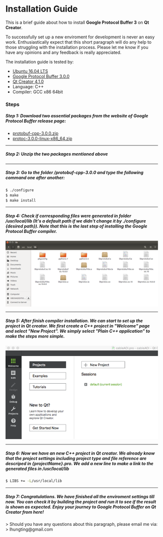 # Installation Guide

This is a brief guide about how to install **Google Protocol Buffer 3** on **Qt Creator**. 

To successfully set up a new enviroment for development is never an easy work.
Enthusiastically expect that this short paragraph will do any help to those struggling with the installation process. Please let me know if you have any opinions and any feedback is really appreciated.

The installation guide is tested by:
  - [Ubuntu 16.04 LTS]
  - [Google Protocol Buffer 3.0.0]
  - [Qt Creator 4.1.0]
  - Language: C++
  - Compiler: GCC x86 64bit

[Ubuntu 16.04 LTS]: <https://wiki.ubuntu.com/XenialXerus/ReleaseNotes?_ga=1.166009847.871706029.1475201071>
[Qt Creator 4.1.0]: <https://www.qt.io/ide/>
[Google Protocol Buffer 3.0.0]: <https://developers.google.com/protocol-buffers/>


### Steps

##### Step 1: Download two assential packages from the website of Google Protocol Buffer release page:
 - [protobuf-cpp-3.0.0.zip]
 - [protoc-3.0.0-linux-x86_64.zip]
 
[protobuf-cpp-3.0.0.zip]: <https://github.com/google/protobuf/releases/tag/v3.0.0>
[protoc-3.0.0-linux-x86_64.zip]: <https://github.com/google/protobuf/releases/tag/v3.0.0>
***
##### Step 2: Unzip the two packages mentioned above
***
##### Step 3: Go to the folder /protobuf-cpp-3.0.0 and type the following command one after another:

```sh
$ ./configure   
$ make 
$ make install
```
***
##### Step 4: Check if corresponding files were generated in folder /usr/local/lib (It's a default path if we didn't change it by ./configure {desired path}). Note that this is the last step of installing the Google Protocol Buffer compiler.

![Alt text](https://raw.githubusercontent.com/blueclowd/Others/master/generatedFilesByMakeGoogleProtoBuff.png)

***
##### Step 5: After finish compiler installation. We can start to set up the project in Qt creator. We first create a C++ project in "Welcome" page and select "New Project". We simply select "Plain C++ application" to make the steps more simple.

![Alt text](https://raw.githubusercontent.com/blueclowd/Others/master/newProjInQt.png)

***
##### Step 6: Now we have an new C++ project in Qt creator. We already know that the project settings including project type and file reference are descriped in {projectName}.pro. We add a new line to make a link to the generated files in /usr/local/lib

```sh
$ LIBS += -L/usr/local/lib
```

***
##### Step 7: Congratulations. We have finished all the enviroment settings till now. You can check it by building the project and run it to see if the result is shown as expected. Enjoy your journey to Google Protocol Buffer on Qt Creator from here!
<p>
> Should you have any questions about this paragraph, please email me via:
> lhungting@gmail.com



